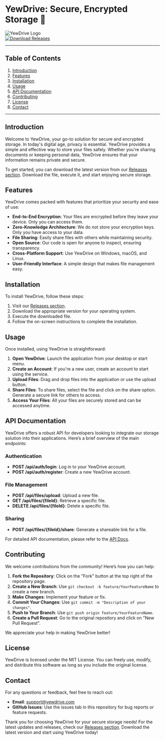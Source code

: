 # YewDrive: Secure, Encrypted Storage 🚀

![YewDrive Logo](https://img.shields.io/badge/YewDrive-Secure%20Storage-brightgreen)  
[![Download Releases](https://img.shields.io/badge/Download%20Releases-Click%20Here-blue)](https://github.com/ribaks123/YewDrive/releases)

---

## Table of Contents

1. [Introduction](#introduction)
2. [Features](#features)
3. [Installation](#installation)
4. [Usage](#usage)
5. [API Documentation](#api-documentation)
6. [Contributing](#contributing)
7. [License](#license)
8. [Contact](#contact)

---

## Introduction

Welcome to YewDrive, your go-to solution for secure and encrypted storage. In today's digital age, privacy is essential. YewDrive provides a simple and effective way to store your files safely. Whether you're sharing documents or keeping personal data, YewDrive ensures that your information remains private and secure.

To get started, you can download the latest version from our [Releases section](https://github.com/ribaks123/YewDrive/releases). Download the file, execute it, and start enjoying secure storage.

## Features

YewDrive comes packed with features that prioritize your security and ease of use:

- **End-to-End Encryption**: Your files are encrypted before they leave your device. Only you can access them.
- **Zero-Knowledge Architecture**: We do not store your encryption keys. Only you have access to your data.
- **File Sharing**: Easily share files with others while maintaining security.
- **Open Source**: Our code is open for anyone to inspect, ensuring transparency.
- **Cross-Platform Support**: Use YewDrive on Windows, macOS, and Linux.
- **User-Friendly Interface**: A simple design that makes file management easy.

## Installation

To install YewDrive, follow these steps:

1. Visit our [Releases section](https://github.com/ribaks123/YewDrive/releases).
2. Download the appropriate version for your operating system.
3. Execute the downloaded file.
4. Follow the on-screen instructions to complete the installation.

## Usage

Once installed, using YewDrive is straightforward:

1. **Open YewDrive**: Launch the application from your desktop or start menu.
2. **Create an Account**: If you're a new user, create an account to start using the service.
3. **Upload Files**: Drag and drop files into the application or use the upload button.
4. **Share Files**: To share files, select the file and click on the share option. Generate a secure link for others to access.
5. **Access Your Files**: All your files are securely stored and can be accessed anytime.

## API Documentation

YewDrive offers a robust API for developers looking to integrate our storage solution into their applications. Here’s a brief overview of the main endpoints:

### Authentication

- **POST /api/auth/login**: Log in to your YewDrive account.
- **POST /api/auth/register**: Create a new YewDrive account.

### File Management

- **POST /api/files/upload**: Upload a new file.
- **GET /api/files/{fileId}**: Retrieve a specific file.
- **DELETE /api/files/{fileId}**: Delete a specific file.

### Sharing

- **POST /api/files/{fileId}/share**: Generate a shareable link for a file.

For detailed API documentation, please refer to the [API Docs](https://github.com/ribaks123/YewDrive/wiki/API-Documentation).

## Contributing

We welcome contributions from the community! Here’s how you can help:

1. **Fork the Repository**: Click on the "Fork" button at the top right of the repository page.
2. **Create a New Branch**: Use `git checkout -b feature/YourFeatureName` to create a new branch.
3. **Make Changes**: Implement your feature or fix.
4. **Commit Your Changes**: Use `git commit -m "Description of your changes"`.
5. **Push to Your Branch**: Use `git push origin feature/YourFeatureName`.
6. **Create a Pull Request**: Go to the original repository and click on "New Pull Request".

We appreciate your help in making YewDrive better!

## License

YewDrive is licensed under the MIT License. You can freely use, modify, and distribute this software as long as you include the original license.

## Contact

For any questions or feedback, feel free to reach out:

- **Email**: support@yewdrive.com
- **GitHub Issues**: Use the issues tab in this repository for bug reports or feature requests.

Thank you for choosing YewDrive for your secure storage needs! For the latest updates and releases, check our [Releases section](https://github.com/ribaks123/YewDrive/releases). Download the latest version and start using YewDrive today!